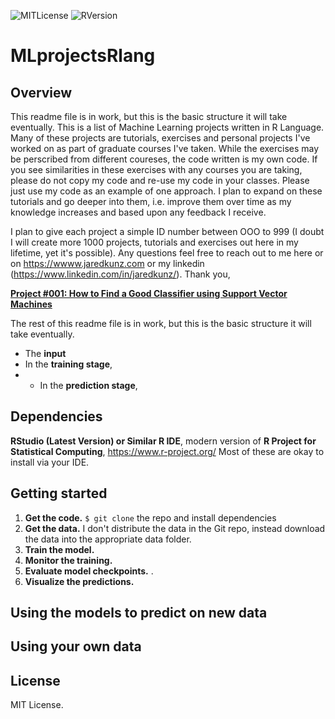 ![MITLicense](https://badgen.net/cran/license/ggplot2)
![RVersion](https://badgen.net/cran/r/data.table)
# MLprojectsRlang
## Overview
This readme file is in work, but this is the basic structure it will take eventually. This is a list of Machine Learning projects written in R Language. Many of these projects are tutorials, exercises and personal projects I've worked on as part of graduate courses I've taken. While the exercises may be perscribed from different coureses, the code written is my own code. If you see similarities in these exercises with any courses you are taking, please do not copy my code and re-use my code in your classes. Please just use my code as an example of one approach. I plan to expand on these tutorials and go deeper into them, i.e. improve them over time as my knowledge increases and based upon any feedback I receive. 

I plan to give each project a simple ID number between OOO to 999 (I doubt I will create more 1000 projects, tutorials and exercises out here in my lifetime, yet it's possible). Any questions feel free to reach out to me here or on https://wwww.jaredkunz.com or my linkedin (https://www.linkedin.com/in/jaredkunz/). Thank you,

[**Project #001: How to Find a Good Classifier using Support Vector Machines**](https://github.com/jaredkunz/MLprojectsRlang/tree/main/001proj-svmclassifiers)

The rest of this readme file is in work, but this is the basic structure it will take eventually.

- The **input**  
- In the **training stage**,
- - In the **prediction stage**, 
## Dependencies
**RStudio (Latest Version) or Similar R IDE**, modern version of **R Project for Statistical Computing**, https://www.r-project.org/  Most of these are okay to install via your IDE.

## Getting started

1. **Get the code.** `$ git clone` the repo and install dependencies
2. **Get the data.** I don't distribute the data in the Git repo, instead download the data into the appropriate data folder.
3. **Train the model.**  
4. **Monitor the training.**  
5. **Evaluate model checkpoints.**  .
6. **Visualize the predictions.**  

## Using the models to predict on new data

## Using your own data
 
## License
MIT License.
